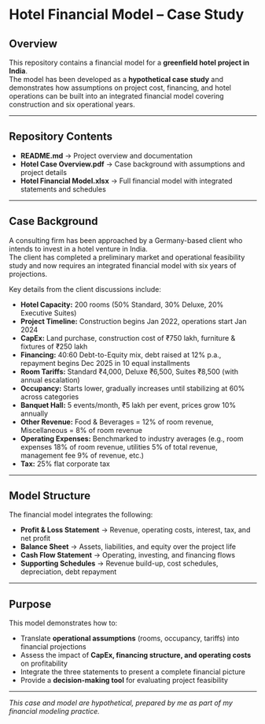 #  Hotel Financial Model – Case Study

##  Overview
This repository contains a financial model for a **greenfield hotel project in India**.  
The model has been developed as a **hypothetical case study** and demonstrates how assumptions on project cost, financing, and hotel operations can be built into an integrated financial model covering construction and six operational years.

---

##  Repository Contents
- **README.md** → Project overview and documentation  
- **Hotel Case Overview.pdf** → Case background with assumptions and project details  
- **Hotel Financial Model.xlsx** → Full financial model with integrated statements and schedules  

---

##  Case Background
A consulting firm has been approached by a Germany-based client who intends to invest in a hotel venture in India.  
The client has completed a preliminary market and operational feasibility study and now requires an integrated financial model with six years of projections.

Key details from the client discussions include:
- **Hotel Capacity:** 200 rooms (50% Standard, 30% Deluxe, 20% Executive Suites)  
- **Project Timeline:** Construction begins Jan 2022, operations start Jan 2024  
- **CapEx:** Land purchase, construction cost of ₹750 lakh, furniture & fixtures of ₹250 lakh  
- **Financing:** 40:60 Debt-to-Equity mix, debt raised at 12% p.a., repayment begins Dec 2025 in 10 equal installments  
- **Room Tariffs:** Standard ₹4,000, Deluxe ₹6,500, Suites ₹8,500 (with annual escalation)  
- **Occupancy:** Starts lower, gradually increases until stabilizing at 60% across categories  
- **Banquet Hall:** 5 events/month, ₹5 lakh per event, prices grow 10% annually  
- **Other Revenue:** Food & Beverages = 12% of room revenue, Miscellaneous = 8% of room revenue  
- **Operating Expenses:** Benchmarked to industry averages (e.g., room expenses 18% of room revenue, utilities 5% of total revenue, management fee 9% of revenue, etc.)  
- **Tax:** 25% flat corporate tax  

---

##  Model Structure
The financial model integrates the following:
- **Profit & Loss Statement** → Revenue, operating costs, interest, tax, and net profit  
- **Balance Sheet** → Assets, liabilities, and equity over the project life  
- **Cash Flow Statement** → Operating, investing, and financing flows  
- **Supporting Schedules** → Revenue build-up, cost schedules, depreciation, debt repayment  

---

##  Purpose
This model demonstrates how to:
- Translate **operational assumptions** (rooms, occupancy, tariffs) into financial projections  
- Assess the impact of **CapEx, financing structure, and operating costs** on profitability  
- Integrate the three statements to present a complete financial picture  
- Provide a **decision-making tool** for evaluating project feasibility  

---

 *This case and model are hypothetical, prepared by me as part of my financial modeling practice.*
